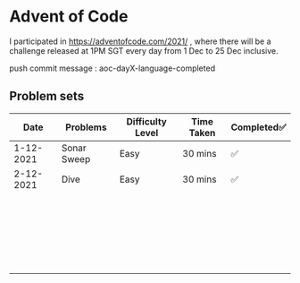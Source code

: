 # Advent of Code
I participated in https://adventofcode.com/2021/ , where there will be a challenge released at 1PM SGT every day from 1 Dec to 25 Dec inclusive.

push commit message : aoc-dayX-language-completed
## Problem sets

| Date      | Problems    | Difficulty Level | Time Taken | Completed✅ |
| --------- | ----------- | ---------------- | ---------- | ---------- |
| 1-12-2021 | Sonar Sweep | Easy             | 30 mins    | ✅          |
| 2-12-2021 | Dive        | Easy             | 30 mins    | ✅          |
|           |             |                  |            |            |
|           |             |                  |            |            |
|           |             |                  |            |            |
|           |             |                  |            |            |
|           |             |                  |            |            |
|           |             |                  |            |            |
|           |             |                  |            |            |
|           |             |                  |            |            |
|           |             |                  |            |            |
|           |             |                  |            |            |
|           |             |                  |            |            |
|           |             |                  |            |            |
|           |             |                  |            |            |
|           |             |                  |            |            |
|           |             |                  |            |            |
|           |             |                  |            |            |
|           |             |                  |            |            |
|           |             |                  |            |            |
|           |             |                  |            |            |
|           |             |                  |            |            |
|           |             |                  |            |            |
|           |             |                  |            |            |
|           |             |                  |            |            |
|           |             |                  |            |            |
